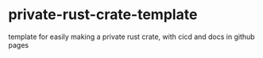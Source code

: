 # private-rust-crate-template
template for easily making a private rust crate, with cicd and docs in github pages
